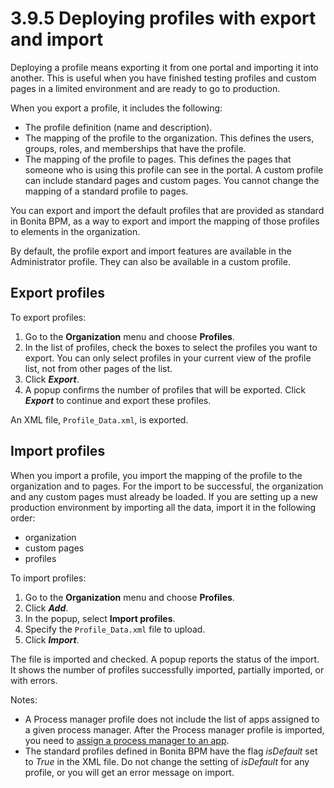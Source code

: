 # 3.9.5 Deploying profiles with export and import

Deploying a profile means exporting it from one portal and importing it into another. This is useful when you have finished testing profiles and custom pages in a limited environment and are ready to go to production.

When you export a profile, it includes the following:

* The profile definition (name and description).
* The mapping of the profile to the organization. This defines the users, groups, roles, and memberships that have the profile.
* The mapping of the profile to pages. This defines the pages that someone who is using this profile can see in the portal. 
A custom profile can include standard pages and custom pages.
You cannot change the mapping of a standard profile to pages.

You can export and import the default profiles that are provided as standard in Bonita BPM, as a way to export and import the mapping of those profiles to elements in the organization.

By default, the profile export and import features are available in the Administrator profile. They can also be available in a custom profile.

## Export profiles

To export profiles:

1. Go to the **Organization** menu and choose **Profiles**.
2. In the list of profiles, check the boxes to select the profiles you want to export. You can only select profiles in your current view of the profile list, not from other pages of the list.
3. Click **_Export_**.
4. A popup confirms the number of profiles that will be exported. Click **_Export_** to continue and export these profiles.

An XML file, `Profile_Data.xml`, is exported.

## Import profiles

When you import a profile, you import the mapping of the profile to the organization and to pages. For the import to be successful, the organization and any custom pages must already be loaded. 
If you are setting up a new production environment by importing all the data, import it in the following order:

* organization
* custom pages
* profiles

To import profiles:

1. Go to the **Organization** menu and choose **Profiles**.
2. Click **_Add_**.
3. In the popup, select **Import profiles**.
4. Specify the `Profile_Data.xml` file to upload.
5. Click **_Import_**.

The file is imported and checked. 
A popup reports the status of the import. It shows the number of profiles successfully imported, partially imported, or with errors. 

Notes:

* A Process manager profile does not include the list of apps assigned to a given process manager. After the Process manager profile is imported, you need to [assign a process manager to an app](/process-manager.md#assign).
* The standard profiles defined in Bonita BPM have the flag _isDefault_ set to _True_ in the XML file. Do not change the setting of _isDefault_ for any profile, or you will get an error message on import.